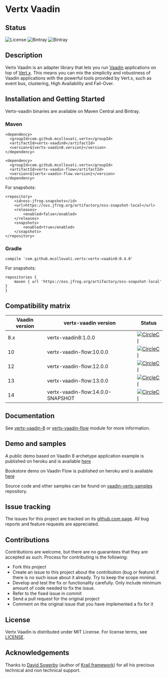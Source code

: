 # Vertx Vaadin

## Status

![License](https://img.shields.io/github/license/mcollovati/vertx-vaadin.svg)
![Bintray](https://img.shields.io/bintray/v/mcollovati/maven-repo/vertx-vaadin.svg?label=vertx-vaadin8&colorB=blue)
![Bintray](https://img.shields.io/bintray/v/mcollovati/maven-repo/vertx-vaadin-flow.svg?label=vertx-vaadin-flow&colorB=blue)


## Description

Vertx Vaadin is an adapter library that lets you run [Vaadin](https://vaadin.com/) applications on top of [Vert.x](http://vertx.io/).
This means you can mix the simplicity and robustness of Vaadin applications with the powerful tools provided by Vert.x, such as event bus, clustering, High Availability and Fail-Over.

## Installation and Getting Started

Vertx-vaadin binaries are available on Maven Central and Bintray.

### Maven

```
<dependency>
  <groupId>com.github.mcollovati.vertx</groupId>
  <artifactId>vertx-vaadin8</artifactId>
  <version>${vertx-vaadin8.version}</version>
</dependency>
```

```
<dependency>
  <groupId>com.github.mcollovati.vertx</groupId>
  <artifactId>vertx-vaadin-flow</artifactId>
  <version>${vertx-vaadin-flow.version}</version>
</dependency>
```


For snapshots:
```
<repository>
	<id>oss-jfrog-snapshots</id>
	<url>https://oss.jfrog.org/artifactory/oss-snapshot-local</url>
    <releases>
        <enabled>false</enabled>
    </releases>
    <snapshots>
        <enabled>true</enabled>
    </snapshots>	
</repository>
```


### Gradle

```
compile 'com.github.mcollovati.vertx:vertx-vaadin8:0.4.0'
```

For snapshots:
```
repositories {
	maven { url 'https://oss.jfrog.org/artifactory/oss-snapshot-local' }
}
```

## Compatibility matrix

|Vaadin version|vertx-vaadin version|Status|
|--------------|--------------------|------|
|8.x|vertx-vaadin8:1.0.0|[![CircleCI](https://circleci.com/gh/mcollovati/vertx-vaadin/tree/master.svg?style=svg)](https://circleci.com/gh/mcollovati/vertx-vaadin/tree/master)|
|10|vertx-vaadin-flow:10.0.0|[![CircleCI](https://circleci.com/gh/mcollovati/vertx-vaadin/tree/vaadin-10.svg?style=svg)](https://circleci.com/gh/mcollovati/vertx-vaadin/tree/vaadin-10)|
|12|vertx-vaadin-flow:12.0.0|[![CircleCI](https://circleci.com/gh/mcollovati/vertx-vaadin/tree/vaadin-12.svg?style=svg)](https://circleci.com/gh/mcollovati/vertx-vaadin/tree/vaadin-12)|
|13|vertx-vaadin-flow:13.0.0|[![CircleCI](https://circleci.com/gh/mcollovati/vertx-vaadin/tree/vaadin-13.svg?style=svg)](https://circleci.com/gh/mcollovati/vertx-vaadin/tree/vaadin-13)|
|14|vertx-vaadin-flow:14.0.0-SNAPSHOT|[![CircleCI](https://circleci.com/gh/mcollovati/vertx-vaadin/tree/development.svg?style=svg)](https://circleci.com/gh/mcollovati/vertx-vaadin/tree/development)|


## Documentation

See [vertx-vaadin-8](vertx-vaadin-8-parent/vertx-vaadin8)  or [vertx-vaadin-flow](vertx-vaadin-flow-parent/vertx-vaadin-flow) module for more information.

## Demo and samples

A public demo based on Vaadin 8 archetype application example is published on heroku and is available [here](http://vertx-vaadin-example.herokuapp.com/)

Bookstore demo on Vaadin Flow is published on heroku and is available [here](https://vertx-vaadin10-example.herokuapp.com/)

Source code and other samples can be found on [vaadin-vertx-samples](https://github.com/mcollovati/vaadin-vertx-samples) repository. 

## Issue tracking
  
The issues for this project are tracked on its [github.com page](https://github.com/mcollovati/vertx-vaadin/issues). All bug reports and feature requests are appreciated.
  
## Contributions
  
Contributions are welcome, but there are no guarantees that they are accepted as such. Process for contributing is the following:
- Fork this project
- Create an issue to this project about the contribution (bug or feature) if there is no such issue about it already. Try to keep the scope minimal.
- Develop and test the fix or functionality carefully. Only include minimum amount of code needed to fix the issue.
- Refer to the fixed issue in commit
- Send a pull request for the original project
- Comment on the original issue that you have implemented a fix for it
  
## License

Vertx Vaadin is distributed under MIT License. For license terms, see [LICENSE](LICENSE).

## Acknowledgements

Thanks to [David Sowerby](https://github.com/davidsowerby) (author of [Krail framework](https://github.com/davidsowerby/krail)) for all his precious technical and non technical support.
